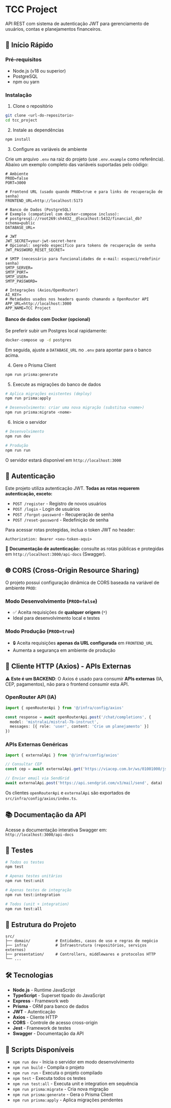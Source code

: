 # TCC Project

API REST com sistema de autenticação JWT para gerenciamento de usuários, contas e planejamentos financeiros.

## 🚀 Início Rápido

### Pré-requisitos

- Node.js (v18 ou superior)
- PostgreSQL
- npm ou yarn

### Instalação

1. Clone o repositório
```bash
git clone <url-do-repositorio>
cd tcc_project
```

2. Instale as dependências
```bash
npm install
```

3. Configure as variáveis de ambiente

Crie um arquivo `.env` na raiz do projeto (use `.env.example` como referência). Abaixo um exemplo completo das variáveis suportadas pelo código:

```env
# Ambiente
PROD=false
PORT=3000

# Frontend URL (usado quando PROD=true e para links de recuperação de senha)
FRONTEND_URL=http://localhost:5173

# Banco de Dados (PostgreSQL)
# Exemplo (compatível com docker-compose incluso):
# postgresql://root269:sh4432__@localhost:5432/financial_db?schema=public
DATABASE_URL=

# JWT
JWT_SECRET=your-jwt-secret-here
# Opcional: segredo específico para tokens de recuperação de senha
JWT_PASSWORD_RESET_SECRET=

# SMTP (necessário para funcionalidades de e-mail: esqueci/redefinir senha)
SMTP_SERVER=
SMTP_PORT=
SMTP_USER=
SMTP_PASSWORD=

# Integrações (Axios/OpenRouter)
AI_KEY=
# Metadados usados nos headers quando chamando a OpenRouter API
APP_URL=http://localhost:3000
APP_NAME=TCC Project
```

#### Banco de dados com Docker (opcional)
Se preferir subir um Postgres local rapidamente:
```bash
docker-compose up -d postgres
```
Em seguida, ajuste a `DATABASE_URL` no `.env` para apontar para o banco acima.

4. Gere o Prisma Client
```bash
npm run prisma:generate
```

5. Execute as migrações do banco de dados
```bash
# Aplica migrações existentes (deploy)
npm run prisma:apply

# Desenvolvimento: criar uma nova migração (substitua <nome>)
npm run prisma:migrate <nome>
```

6. Inicie o servidor
```bash
# Desenvolvimento
npm run dev

# Produção
npm run run
```

O servidor estará disponível em `http://localhost:3000`

## 🔐 Autenticação

Este projeto utiliza autenticação JWT. **Todas as rotas requerem autenticação, exceto:**

- `POST /register` - Registro de novos usuários
- `POST /login` - Login de usuários
- `POST /forgot-password` - Recuperação de senha
- `POST /reset-password` - Redefinição de senha

Para acessar rotas protegidas, inclua o token JWT no header:
```
Authorization: Bearer <seu-token-aqui>
```

📖 **Documentação de autenticação:** consulte as rotas públicas e protegidas em `http://localhost:3000/api-docs` (Swagger).

## 🌐 CORS (Cross-Origin Resource Sharing)

O projeto possui configuração dinâmica de CORS baseada na variável de ambiente `PROD`:

### Modo Desenvolvimento (`PROD=false`)
- ✅ Aceita requisições de **qualquer origem** (`*`)
- Ideal para desenvolvimento local e testes

### Modo Produção (`PROD=true`)
- 🔒 Aceita requisições **apenas da URL configurada** em `FRONTEND_URL`
- Aumenta a segurança em ambiente de produção

## 📡 Cliente HTTP (Axios) - APIs Externas

⚠️ **Este é um BACKEND**: O Axios é usado para consumir **APIs externas** (IA, CEP, pagamentos), não para o frontend consumir esta API.

### OpenRouter API (IA)
```typescript
import { openRouterApi } from '@/infra/config/axios'

const response = await openRouterApi.post('/chat/completions', {
  model: 'mistralai/mistral-7b-instruct',
  messages: [{ role: 'user', content: 'Crie um planejamento' }]
})
```

### APIs Externas Genéricas
```typescript
import { externalApi } from '@/infra/config/axios'

// Consultar CEP
const cep = await externalApi.get('https://viacep.com.br/ws/01001000/json/')

// Enviar email via SendGrid
await externalApi.post('https://api.sendgrid.com/v3/mail/send', data)
```

Os clientes `openRouterApi` e `externalApi` são exportados de `src/infra/config/axios/index.ts`.

## 📚 Documentação da API

Acesse a documentação interativa Swagger em: `http://localhost:3000/api-docs`

## 🧪 Testes

```bash
# Todos os testes
npm test

# Apenas testes unitários
npm run test:unit

# Apenas testes de integração
npm run test:integration

# Todos (unit + integration)
npm run test:all
```

## 📁 Estrutura do Projeto

```
src/
├── domain/           # Entidades, casos de uso e regras de negócio
├── infra/            # Infraestrutura (repositórios, serviços externos)
├── presentation/     # Controllers, middlewares e protocolos HTTP
└── ...
```

## 🛠️ Tecnologias

- **Node.js** - Runtime JavaScript
- **TypeScript** - Superset tipado do JavaScript
- **Express** - Framework web
- **Prisma** - ORM para banco de dados
- **JWT** - Autenticação
- **Axios** - Cliente HTTP
- **CORS** - Controle de acesso cross-origin
- **Jest** - Framework de testes
- **Swagger** - Documentação da API

## 📝 Scripts Disponíveis

- `npm run dev` - Inicia o servidor em modo desenvolvimento
- `npm run build` - Compila o projeto
- `npm run run` - Executa o projeto compilado
- `npm test` - Executa todos os testes
- `npm run test:all` - Executa unit e integration em sequência
- `npm run prisma:migrate` - Cria nova migração
- `npm run prisma:generate` - Gera o Prisma Client
- `npm run prisma:apply` - Aplica migrações pendentes
